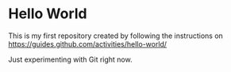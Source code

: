 # Hello World
This is my first repository created by following the instructions on https://guides.github.com/activities/hello-world/

Just experimenting with Git right now.
